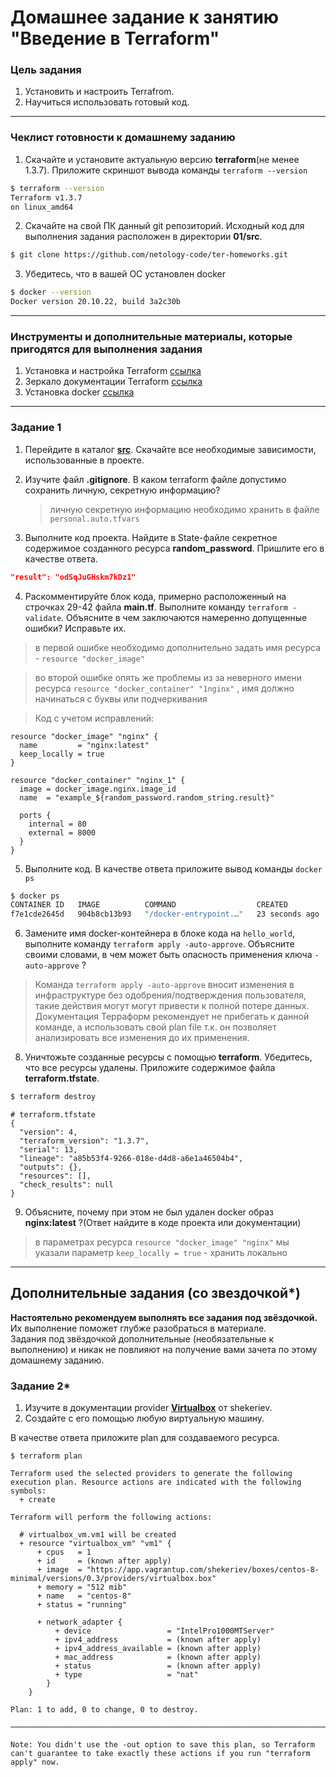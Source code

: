 # Домашнее задание к занятию "Введение в Terraform"

### Цель задания

1. Установить и настроить Terrafrom.
2. Научиться использовать готовый код.

------

### Чеклист готовности к домашнему заданию

1. Скачайте и установите актуальную версию **terraform**(не менее 1.3.7). Приложите скриншот вывода команды ```terraform --version```
```bash
$ terraform --version
Terraform v1.3.7
on linux_amd64
```

2. Скачайте на свой ПК данный git репозиторий. Исходный код для выполнения задания расположен в директории **01/src**.
```bash
$ git clone https://github.com/netology-code/ter-homeworks.git
```

3. Убедитесь, что в вашей ОС установлен docker
```bash
$ docker --version
Docker version 20.10.22, build 3a2c30b
```

------

### Инструменты и дополнительные материалы, которые пригодятся для выполнения задания

1. Установка и настройка Terraform  [ссылка](https://cloud.yandex.ru/docs/tutorials/infrastructure-management/terraform-quickstart#from-yc-mirror)
2. Зеркало документации Terraform  [ссылка](https://registry.tfpla.net/browse/providers) 
3. Установка docker [ссылка](https://docs.docker.com/engine/install/ubuntu/) 
------

### Задание 1

1. Перейдите в каталог [**src**](https://github.com/netology-code/ter-homeworks/tree/main/01/src). Скачайте все необходимые зависимости, использованные в проекте. 
2. Изучите файл **.gitignore**. В каком terraform файле допустимо сохранить личную, секретную информацию?
   > личную секретную информацию необходимо хранить в файле ```personal.auto.tfvars```

3. Выполните код проекта. Найдите  в State-файле секретное содержимое созданного ресурса **random_password**. Пришлите его в качестве ответа.
```json
"result": "odSqJuGHskm7kDz1"
```

4. Раскомментируйте блок кода, примерно расположенный на строчках 29-42 файла **main.tf**.
Выполните команду ```terraform -validate```. Объясните в чем заключаются намеренно допущенные ошибки? Исправьте их.
> в первой ошибке необходимо дополнительно задать имя ресурса - ```resource "docker_image"```

> во второй ошибке опять же проблемы из за неверного имени ресурса ```resource "docker_container" "1nginx"``` , имя должно начинаться с буквы или подчеркивания
   
>Код с учетом исправлений:
```
resource "docker_image" "nginx" {
  name         = "nginx:latest"
  keep_locally = true
}

resource "docker_container" "nginx_1" {
  image = docker_image.nginx.image_id
  name  = "example_${random_password.random_string.result}"

  ports {
    internal = 80
    external = 8000
  }
}
```

5. Выполните код. В качестве ответа приложите вывод команды ```docker ps```
```bash
$ docker ps
CONTAINER ID   IMAGE          COMMAND                  CREATED          STATUS          PORTS                  NAMES
f7e1cde2645d   904b8cb13b93   "/docker-entrypoint.…"   23 seconds ago   Up 16 seconds   0.0.0.0:8000->80/tcp   example_odSqJuGHskm7kDz1
```

6. Замените имя docker-контейнера в блоке кода на ```hello_world```, выполните команду ```terraform apply -auto-approve```.
Объясните своими словами, в чем может быть опасность применения ключа  ```-auto-approve``` ? 
>Команда ```terraform apply -auto-approve``` вносит изменения в инфраструктуре без одобрения/подтверждения пользователя, такие действия могут могут привести к полной потере данных. Документация Терраформ рекомендует не прибегать к данной команде, а использовать свой plan file т.к. он позволяет анализировать все изменения до их применения.

8. Уничтожьте созданные ресурсы с помощью **terraform**. Убедитесь, что все ресурсы удалены. Приложите содержимое файла **terraform.tfstate**. 
```bash
$ terraform destroy
```
```
# terraform.tfstate
{
  "version": 4,
  "terraform_version": "1.3.7",
  "serial": 13,
  "lineage": "a85b53f4-9266-018e-d4d8-a6e1a46504b4",
  "outputs": {},
  "resources": [],
  "check_results": null
}
```

9. Объясните, почему при этом не был удален docker образ **nginx:latest** ?(Ответ найдите в коде проекта или документации)
>в параметрах ресурса ```resource "docker_image" "nginx"``` мы указали параметр   ```keep_locally = true``` - хранить локально

------

## Дополнительные задания (со звездочкой*)

**Настоятельно рекомендуем выполнять все задания под звёздочкой.**   Их выполнение поможет глубже разобраться в материале.   
Задания под звёздочкой дополнительные (необязательные к выполнению) и никак не повлияют на получение вами зачета по этому домашнему заданию. 

### Задание 2*

1. Изучите в документации provider [**Virtualbox**](https://registry.tfpla.net/providers/shekeriev/virtualbox/latest/docs/overview/index) от 
shekeriev.
2. Создайте с его помощью любую виртуальную машину.

В качестве ответа приложите plan для создаваемого ресурса.
```
$ terraform plan

Terraform used the selected providers to generate the following execution plan. Resource actions are indicated with the following symbols:
  + create

Terraform will perform the following actions:

  # virtualbox_vm.vm1 will be created
  + resource "virtualbox_vm" "vm1" {
      + cpus   = 1
      + id     = (known after apply)
      + image  = "https://app.vagrantup.com/shekeriev/boxes/centos-8-minimal/versions/0.3/providers/virtualbox.box"
      + memory = "512 mib"
      + name   = "centos-8"
      + status = "running"

      + network_adapter {
          + device                 = "IntelPro1000MTServer"
          + ipv4_address           = (known after apply)
          + ipv4_address_available = (known after apply)
          + mac_address            = (known after apply)
          + status                 = (known after apply)
          + type                   = "nat"
        }
    }

Plan: 1 to add, 0 to change, 0 to destroy.

──────────────────────────────────────────────────────────────────────────────────────────────────────────────────────────────────────────────────────

Note: You didn't use the -out option to save this plan, so Terraform can't guarantee to take exactly these actions if you run "terraform apply" now.